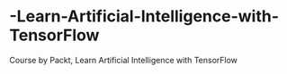 # -Learn-Artificial-Intelligence-with-TensorFlow
Course by Packt,  Learn Artificial Intelligence with TensorFlow
